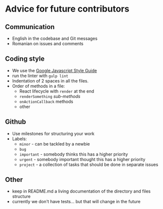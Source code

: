 # Advice for future contributors

## Communication

- English in the codebase and Git messages
- Romanian on issues and comments

## Coding style

- We use the [Google Javascript Style Guide](http://google.github.io/styleguide/javascriptguide.xml)
- run the linter with `gulp lint`
- Indentation of 2 spaces in all the files.
- Order of methods in a file:
  - React lifecycle with `render` at the end
  - `renderSomething` _sub-methods_
  - `onActionCallback` methods
  - other

## Github

- Use milestones for structuring your work
- Labels:
  - `minor` - can be tackled by a newbie
  - `bug`
  - `important` - somebody thinks this has a higher priority
  - `urgent` - somebody important thought this has a higher priority
  - `project` - a collection of tasks that should be done in separate issues

## Other

- keep in README.md a living documentation of the directory and files structure
- currently we don't have tests... but that will change in the future
